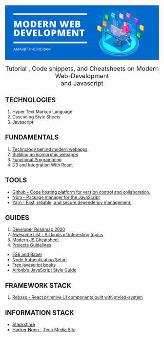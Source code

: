 ![IMAGE](https://github.com/Amarjit-ph/Modern-Web-Development/blob/master/Cover.png)

  <div align="center" style="font-size:20px;">
Tutorial , Code snippets, and Cheatsheets on Modern Web-Development<br>and Javascript <br>
    </div>

## TECHNOLOGIES
1. Hyper Text Markup Language
2. Cascading Style Sheets
3. Javascript

## FUNDAMENTALS
1. [Technology behind modern webapps](/fundamental/tech-behind-modern-webapps.md)
2. [Building an isomorphic webapps](/fundamental/isomorphic-webapp.md)
3. [Functional Programming](/fundamental/functional-programming.md)
5. [D3 and Integration With React](/guides/d3-react-integration.md)

## TOOLS 
* [Github - Code hosting platform for version control and collaboration.](/guides/git-tutorial.md)
* [Npm - Package manager for the JavaScript](https://www.npmjs.com/)
* [Yarn - Fast, reliable, and secure dependency management.](https://yarnpkg.com/)

## GUIDES
1. [Developer Roadmap 2020](https://github.com/kamranahmedse/developer-roadmap)
2. [Awesome List - All kinds of interesting topics](https://github.com/sindresorhus/awesome)
3. [Modern JS Cheatsheet](https://github.com/mbeaudru/modern-js-cheatsheet)
4. [Projects Guidelines](https://github.com/wearehive/project-guidelines#readme)

* [ES6 and Babel](/guides/es6-and-babel.md)
* [Node Authentication Setup](/guides/auth-setup.md)
* [Free javascript books](https://jsbooks.revolunet.com/)
* [Airbnb's JavaScript Style Guide](https://github.com/airbnb/javascript)

## FRAMEWORK STACK
1. [Rebass - React primitive UI components built with styled-system](https://rebassjs.org/)

## INFORMATION STACK
* [Stackshare](https://stackshare.io/)
* [Hacker Noon - Tech Media Site](https://hackernoon.com/)


